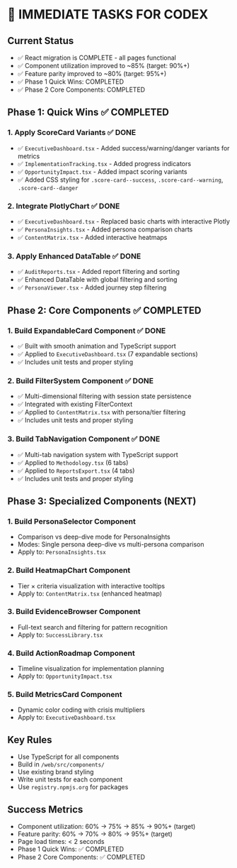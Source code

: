 # 🚀 IMMEDIATE TASKS FOR CODEX

## Current Status
- ✅ React migration is COMPLETE - all pages functional
- ✅ Component utilization improved to ~85% (target: 90%+)
- ✅ Feature parity improved to ~80% (target: 95%+)
- ✅ Phase 1 Quick Wins: COMPLETED
- ✅ Phase 2 Core Components: COMPLETED

## Phase 1: Quick Wins ✅ COMPLETED

### 1. Apply ScoreCard Variants ✅ DONE
- ✅ `ExecutiveDashboard.tsx` - Added success/warning/danger variants for metrics
- ✅ `ImplementationTracking.tsx` - Added progress indicators
- ✅ `OpportunityImpact.tsx` - Added impact scoring variants
- ✅ Added CSS styling for `.score-card--success`, `.score-card--warning`, `.score-card--danger`

### 2. Integrate PlotlyChart ✅ DONE
- ✅ `ExecutiveDashboard.tsx` - Replaced basic charts with interactive Plotly
- ✅ `PersonaInsights.tsx` - Added persona comparison charts  
- ✅ `ContentMatrix.tsx` - Added interactive heatmaps

### 3. Apply Enhanced DataTable ✅ DONE
- ✅ `AuditReports.tsx` - Added report filtering and sorting
- ✅ Enhanced DataTable with global filtering and sorting
- ✅ `PersonaViewer.tsx` - Added journey step filtering

## Phase 2: Core Components ✅ COMPLETED

### 1. Build ExpandableCard Component ✅ DONE
- ✅ Built with smooth animation and TypeScript support
- ✅ Applied to `ExecutiveDashboard.tsx` (7 expandable sections)
- ✅ Includes unit tests and proper styling

### 2. Build FilterSystem Component ✅ DONE  
- ✅ Multi-dimensional filtering with session state persistence
- ✅ Integrated with existing FilterContext
- ✅ Applied to `ContentMatrix.tsx` with persona/tier filtering
- ✅ Includes unit tests and proper styling

### 3. Build TabNavigation Component ✅ DONE
- ✅ Multi-tab navigation system with TypeScript support
- ✅ Applied to `Methodology.tsx` (6 tabs)
- ✅ Applied to `ReportsExport.tsx` (4 tabs)
- ✅ Includes unit tests and proper styling

## Phase 3: Specialized Components (NEXT)

### 1. Build PersonaSelector Component
- Comparison vs deep-dive mode for PersonaInsights
- Modes: Single persona deep-dive vs multi-persona comparison
- Apply to: `PersonaInsights.tsx`

### 2. Build HeatmapChart Component
- Tier × criteria visualization with interactive tooltips
- Apply to: `ContentMatrix.tsx` (enhanced heatmap)

### 3. Build EvidenceBrowser Component
- Full-text search and filtering for pattern recognition
- Apply to: `SuccessLibrary.tsx`

### 4. Build ActionRoadmap Component
- Timeline visualization for implementation planning
- Apply to: `OpportunityImpact.tsx`

### 5. Build MetricsCard Component
- Dynamic color coding with crisis multipliers
- Apply to: `ExecutiveDashboard.tsx`

## Key Rules
- Use TypeScript for all components
- Build in `/web/src/components/`
- Use existing brand styling
- Write unit tests for each component
- Use `registry.npmjs.org` for packages

## Success Metrics
- Component utilization: 60% → 75% → 85% → 90%+ (target)
- Feature parity: 60% → 70% → 80% → 95%+ (target)
- Page load times: < 2 seconds
- Phase 1 Quick Wins: ✅ COMPLETED
- Phase 2 Core Components: ✅ COMPLETED 